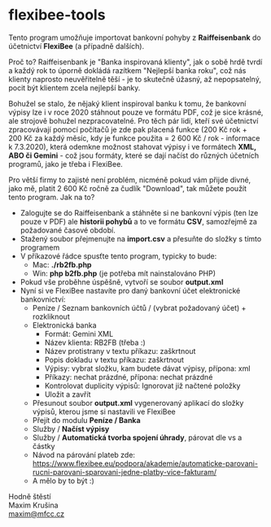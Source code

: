 # flexibee-tools

Tento program umožňuje importovat bankovní pohyby z __Raiffeisenbank__ do účetnictví __FlexiBee__ (a případně dalších).

Proč to? Raiffeisenbank je "Banka inspirovaná klienty", jak o sobě hrdě tvrdí a každý rok to úporně dokládá razítkem "Nejlepší banka roku", což nás klienty naprosto neuvěřitelně těší - je to skutečně úžasný, až nepopsatelný, pocit být klientem zcela nejlepší banky.

Bohužel se stalo, že nějaký klient inspiroval banku k tomu, že bankovní výpisy lze i v roce 2020 stáhnout pouze ve formátu PDF, což je sice krásné, ale strojově bohužel nezpracovatelné. Pro těch pár lidí, kteří své účetnictví zpracovávají pomocí počítačů je zde pak placená funkce (200&nbsp;Kč rok + 200&nbsp;Kč za každý měsíc, kdy je funkce použita = 2&nbsp;600&nbsp;Kč&nbsp;/&nbsp;rok - informace k 7.3.2020), která odemkne možnost stahovat výpisy i ve formátech __XML, ABO či Gemini__ - což jsou formáty, které se dají načíst do různých účetních programů, jako je třeba i FlexiBee.

Pro větší firmy to zajisté není problém, nicméně pokud vám přijde divné, jako mě, platit 2&nbsp;600&nbsp;Kč ročně za čudlík "Download", tak můžete použít tento program. Jak na to?

* Zalogujte se do Raiffeisenbank a stáhněte si ne bankovní výpis (ten lze pouze v PDF) ale __historii pohybů__ a to ve formátu __CSV__, samozřejmě za požadované časové období.
* Stažený soubor přejmenujte na __import.csv__ a přesuňte do složky s tímto programem
* V příkazové řádce spusťte tento program, typicky to bude:
  * Mac: __./rb2fb.php__
  * Win: __php b2fb.php__ (je potřeba mít nainstalováno PHP)
* Pokud vše proběhne úspěšně, vytvoří se soubor __output.xml__
* Nyní si ve FlexiBee nastavíte pro daný bankovní účet elektronické bankovnictví:
  * Peníze / Seznam bankovních účtů / (vybrat požadovaný účet) + rozkliknout
  * Elektronická banka
    * Formát: Gemini XML
    * Název klienta: RB2FB (třeba :)
    * Název protistrany v textu příkazu: zaškrtnout
    * Popis dokladu v textu příkazu: zaškrtnout
    * Výpisy: vybrat složku, kam budete dávat výpisy, přípona: xml 
    * Příkazy: nechat prázdné, přípona: nechat prázdné
    * Kontrolovat duplicity výpisů: Ignorovat již načtené položky
    * Uložit a zavřít
  * Přesunout soubor __output.xml__ vygenerovaný aplikací do složky výpisů, kterou jsme si nastavili ve FlexiBee
  * Přejít do modulu __Peníze / Banka__
  * Služby / __Načíst výpisy__
  * Služby / __Automatická tvorba spojení úhrady__, párovat dle vs a částky
  * Návod na párování plateb zde: https://www.flexibee.eu/podpora/akademie/automaticke-parovani-rucni-parovani-sparovani-jedne-platby-vice-fakturam/
  * A mělo by to být :)

Hodně štěstí  
Maxim Krušina  
maxim@mfcc.cz
